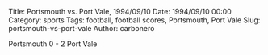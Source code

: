 Title: Portsmouth vs. Port Vale, 1994/09/10
Date: 1994/09/10 00:00
Category: sports
Tags: football, football scores, Portsmouth, Port Vale
Slug: portsmouth-vs-port-vale
Author: carbonero


Portsmouth 0 - 2 Port Vale

